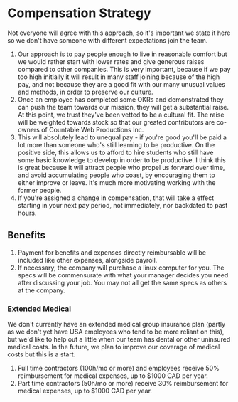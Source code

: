 
# Compensation Strategy

Not everyone will agree with this approach, so it's important we state it here so we don't have someone with different expectations join the team.

1. Our approach is to pay people enough to live in reasonable comfort but we would rather start with lower rates and give generous raises compared to other companies. This is very important, because if we pay too high initially it will result in many staff joining because of the high pay, and not because they are a good fit with our many unusual values and methods, in order to preserve our culture.
2. Once an employee has completed some OKRs and demonstrated they can push the team towards our mission, they will get a substantial raise. At this point, we trust they've been vetted to be a cultural fit. The raise will be weighted towards stock so that our greated contributors are co-owners of Countable Web Productions Inc.
3. This will absolutely lead to unequal pay - if you're good you'll be paid a lot more than someone who's still learning to be productive. On the positive side, this allows us to afford to hire students who still have some basic knowledge to develop in order to be productive. I think this is great because it will attract people who propel us forward over time, and avoid accumulating people who coast, by encouraging them to either improve or leave. It's much more motivating working with the former people.
5. If you're assigned a change in compensation, that will take a effect starting in your next pay period, not immediately, nor backdated to past hours.

## Benefits

1. Payment for benefits and expenses directly reimbursable will be included like other expenses, alongside payroll.
2. If necessary, the company will purchase a linux computer for you. The specs will be commensurate with what your manager decides you need after discussing your job. You may not all get the same specs as others at the company.

### Extended Medical

We don't currently have an extended medical group insurance plan (partly as we don't yet have USA employees who tend to be more reliant on this), but we'd like to help out a little when our team has dental or other uninsured medical costs. In the future, we plan to improve our coverage of medical costs but this is a start.

1. Full time contractors (100h/mo or more) and employees receive 50% reimbursement for medical expenses, up to $1000 CAD per year.
2. Part time contractors (50h/mo or more) receive 30% reimbursement for medical expenses, up to $1000 CAD per year.

